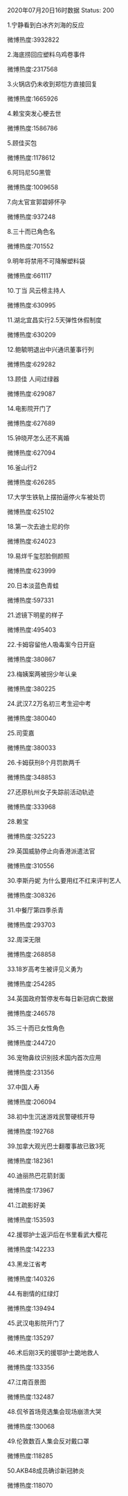 2020年07月20日16时数据
Status: 200

1.宁静看到白冰齐刘海的反应

微博热度:3932822

2.海底捞回应塑料乌鸡卷事件

微博热度:2317568

3.火锅店仍未收到郑恺方直接回复

微博热度:1665926

4.赖宝突发心梗去世

微博热度:1586786

5.顾佳买包

微博热度:1178612

6.阿玛尼5G黑管

微博热度:1009658

7.向太官宣郭碧婷怀孕

微博热度:937248

8.三十而已角色名

微博热度:701552

9.明年将禁用不可降解塑料袋

微博热度:661117

10.丁当 风云榜主持人

微博热度:630995

11.湖北宜昌实行2.5天弹性休假制度

微博热度:630209

12.鲍毓明退出中兴通讯董事行列

微博热度:629282

13.顾佳 人间过绿器

微博热度:629087

14.电影院开门了

微博热度:627689

15.钟晓芹怎么还不离婚

微博热度:627094

16.釜山行2

微博热度:626285

17.大学生铁轨上摆拍逼停火车被处罚

微博热度:625102

18.第一次去迪士尼的你

微博热度:624023

19.易烊千玺怼脸侧颜照

微博热度:623999

20.日本淡蓝色青蛙

微博热度:597331

21.滤镜下明星的样子

微博热度:495403

22.卡姆容留他人吸毒案今日开庭

微博热度:380867

23.梅姨案两被拐少年认亲

微博热度:380225

24.武汉7.2万名初三考生迎中考

微博热度:380040

25.司雯嘉

微博热度:380033

26.卡姆获刑8个月罚款两千

微博热度:348853

27.还原杭州女子失踪前活动轨迹

微博热度:333968

28.赖宝

微博热度:325223

29.英国威胁停止向香港派遣法官

微博热度:310556

30.李斯丹妮 为什么要用红不红来评判艺人

微博热度:308326

31.中餐厅第四季杀青

微博热度:293703

32.周深无限

微博热度:268858

33.18岁高考生被评见义勇为

微博热度:254285

34.英国政府暂停发布每日新冠病亡数据

微博热度:246578

35.三十而已女性角色

微博热度:244720

36.宠物鼻纹识别技术国内首次应用

微博热度:231356

37.中国人寿

微博热度:206094

38.初中生沉迷游戏民警硬核开导

微博热度:192768

39.加拿大观光巴士翻覆事故已致3死

微博热度:182361

40.迪丽热巴花箭封面

微博热度:173967

41.江疏影好美

微博热度:153593

42.援鄂护士返沪后在书里看武大樱花

微博热度:142233

43.黑龙江省考

微博热度:140326

44.有剧情的红绿灯

微博热度:139494

45.武汉电影院开门了

微博热度:135297

46.术后刚3天的援鄂护士跪地救人

微博热度:133356

47.江南百景图

微博热度:132487

48.侃爷首场竞选集会现场崩溃大哭

微博热度:130068

49.伦敦数百人集会反对戴口罩

微博热度:118285

50.AKB48成员确诊新冠肺炎

微博热度:118070

